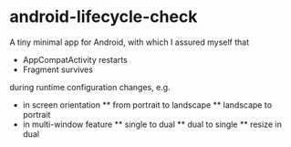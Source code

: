 # android-lifecycle-check
A tiny minimal app for Android, with which I assured myself that

* AppCompatActivity restarts
* Fragment survives

during runtime configuration changes, e.g.

* in screen orientation
** from portrait to landscape
** landscape to portrait
* in multi-window feature
** single to dual
** dual to single
** resize in dual
